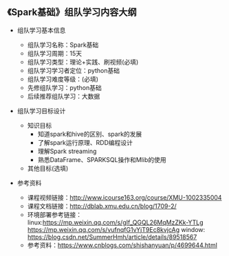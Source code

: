## 《Spark基础》组队学习内容大纲
* 组队学习基本信息
    * 组队学习名称：Spark基础
    * 组队学习周期：15天
    * 组队学习类型：理论+实践、刷视频(必填)
    * 组队学习学习者定位：python基础
    * 组队学习难度等级：(必填)
    * 先修组队学习：python基础
    * 后续推荐组队学习：大数据
* 组队学习目标设计
    * 知识目标
        * 知道spark和hive的区别、spark的发展
        * 了解spark运行原理、RDD编程设计
        * 理解Spark streaming
        * 熟悉DataFrame、SPARKSQL操作和Mlib的使用
    * 其他目标(选填)


* 参考资料
    * 课程视频链接：http://www.icourse163.org/course/XMU-1002335004
    * 课程文档链接：http://dblab.xmu.edu.cn/blog/1709-2/ 
    * 环境部署参考链接：
      linux:https://mp.weixin.qq.com/s/gIf_QGQL26MqMzZKk-YTLg
            https://mp.weixin.qq.com/s/vufnqfG1vYjT9Ec8kvjcAg
      window: https://blog.csdn.net/SummerHmh/article/details/89518567
    * 参考资料：https://www.cnblogs.com/shishanyuan/p/4699644.html


    

